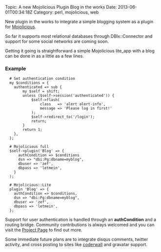Topic: A new Mojolicious Plugin Blog in the works
Date: 2013-06-01T00:34:18Z
Category: perl, mojolicious, web

New plugin in the works to integrate a simple blogging system as a plugin for
[Mojolicious](http://mojolicio.us).

So far it supports most relational databases through DBIx::Connector and
support for some social networks are coming soon.

Getting it going is straightforward a simple Mojolicious lite_app with a blog
can be done in as a little as a few lines.

### Example ###

      # Set authentication condition
      my $conditions = {
        authenticated => sub {
            my $self = shift;
            unless ($self->session('authenticated')) {
                $self->flash(
                    class   => 'alert alert-info',
                    message => 'Please log in first!'
                );
                $self->redirect_to('/login');
                return;
            }
            return 1;
        },
      };

      # Mojolicious full
      $self->plugin('Blog' => {
          authCondition => $conditions
          dsn => "dbi:Pg:dbname=myblog",
          dbuser => 'zef',
          dbpass => 'letmein',
        }
      );

      # Mojolicious::Lite
      plugin 'Blog' => {
        authCondition => $conditions,
        dsn => "dbi:Pg:dbname=myblog",
        dbuser => 'zef',
        dbpass => 'letmein',
      };

Support for user authentication is handled through an **authCondition** and
a routing bridge. Community contributions is always welcomed and you can visit
the [Project Page](https://github.com/battlemidget/Mojolicious-Plugin-Blog) to
find out more.

Some immediate future plans are to integrate disqus comments, twitter activity,
and cross posting to sites like [coderwall](https://coderwall.com) and gravatar
support.
